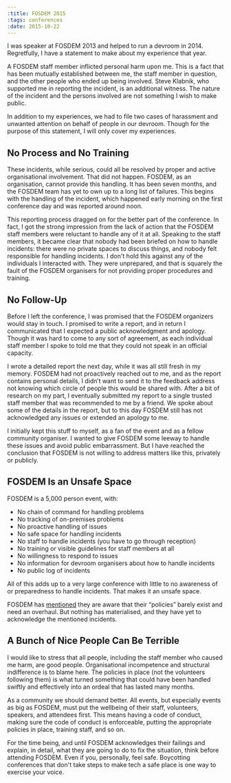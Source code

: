 ```yaml
---
:title: FOSDEM 2015
:tags: conferences
:date: 2015-10-22
---
```

<!-- FRH: "that year" - 2013 or 2014? -->
I was speaker at FOSDEM 2013 and helped to run a devroom in 2014. Regretfully, I have a statement to make about my experience that year.

<!-- FRH: "personal injury", I believe, if you'd like to use legal terms -->
A FOSDEM staff member inflicted personal harm upon me. This is a fact that has been mutually established between me, the staff member in question, and the other people who ended up being involved. Steve Klabnik, who supported me in reporting the incident, is an additional witness. The nature of the incident and the persons involved are not something I wish to make public.

In addition to my experiences, we had to file two cases of harassment and unwanted attention on behalf of people in our devroom. Though for the purpose of this statement, I will only cover my experiences.

## No Process and No Training

These incidents, while serious, could all be resolved by proper and active organisational involvement. That did not happen. FOSDEM, as an organisation, cannot provide this handling. It has been seven months, and the FOSDEM team has yet to own up to a long list of failures. This begins with the handling of the incident, which happened early morning on the first conference day and was reported around noon.

This reporting process dragged on for the better part of the conference. In fact, I got the strong impression from the lack of action that the FOSDEM staff members were reluctant to handle any of it at all. Speaking to the staff members, it became clear that nobody had been briefed on how to handle incidents: there were no private spaces to discuss things, and nobody felt responsible for handling incidents. I don't hold this against any of the individuals I interacted with. They were unprepared, and that is squarely the fault of the FOSDEM organisers for not providing proper procedures and training.

## No Follow-Up

Before I left the conference, I was promised that the FOSDEM organizers would stay in touch. I promised to write a report, and in return I communicated that I expected a public acknowledgment and apology. Though it was hard to come to any sort of agreement, as each individual staff member I spoke to told me that they could not speak in an official capacity.

I wrote a detailed report the next day, while it was all still fresh in my memory. FOSDEM had not proactively reached out to me, and as the report contains personal details, I didn’t want to send it to the feedback address not knowing which circle of people this would be shared with. After a bit of research on my part, I eventually submitted my report to a single trusted staff member that was recommended to me by a friend. We spoke about some of the details in the report, but to this day FOSDEM still has not acknowledged any issues or extended an apology to me.

I initially kept this stuff to myself, as a fan of the event and as a fellow community organiser. I wanted to give FOSDEM some leeway to handle these issues and avoid public embarrassment. But I have reached the conclusion that FOSDEM is not willing to address matters like this, privately or publicly.

## FOSDEM Is an Unsafe Space

FOSDEM is a 5,000 person event, with:

* No chain of command for handling problems
* No tracking of on-premises problems
* No proactive handling of issues
* No safe space for handling incidents
* No staff to handle incidents (you have to go through reception)
* No training or visible guidelines for staff members at all
* No willingness to respond  to issues
* No information for devroom organisers about how to handle incidents
* No public log of incidents

All of this adds up to a very large conference with little to no awareness of or preparedness to handle incidents. That makes it an unsafe space.

FOSDEM has [mentioned](https://twitter.com/fosdem/status/561885201383821312) they are aware that their “policies” barely exist and need an overhaul. But nothing has materialised, and they have yet to acknowledge the mentioned incidents.

## A Bunch of Nice People Can Be Terrible

I would like to stress that all people, including the staff member who caused me harm, are good people. Organisational incompetence and structural indifference is to blame here.  The policies in place (not the volunteers following them) is what turned something that could have been handled swiftly and effectively into an ordeal that has lasted many months.

As a community we should demand better. All events, but especially events as big as FOSDEM, must put the wellbeing of their staff, volunteers, speakers, and attendees first. This means having a code of conduct, making sure the code of conduct is enforceable, putting the appropriate policies in place, training staff, and so on.

For the time being, and until FOSDEM acknowledges their failings and explain, in detail, what they are going to do to fix the situation, think before attending FOSDEM. Even if you, personally, feel safe. Boycotting conferences that don't take steps to make tech a safe place is one way to exercise your voice.

